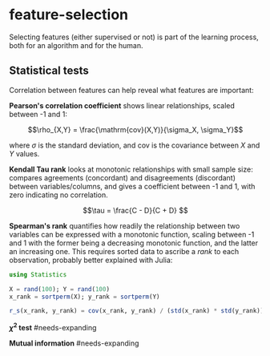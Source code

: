 # feature-selection

Selecting features (either supervised or not) is part of the learning process, both for an algorithm and for the human.

## Statistical tests

Correlation between features can help reveal what features are important:

**Pearson's correlation coefficient** shows linear relationships, scaled between -1 and 1:

$$\rho_{X,Y} = \frac{\mathrm{cov}(X,Y)}{\sigma_X, \sigma_Y}$$

where $\sigma$ is the standard deviation, and $\mathrm{cov}$ is the covariance between $X$ and $Y$ values.

**Kendall Tau rank** looks at monotonic relationships with small sample size: compares agreements (concordant) and disagreements (discordant) between variables/columns, and gives a coefficient between -1 and 1, with zero indicating no correlation.

$$\tau = \frac{C - D}{C + D} $$

**Spearman's rank** quantifies how readily the relationship between two variables can be expressed with a monotonic function, scaling between -1 and 1 with the former being a decreasing monotonic function, and the latter an increasing one. This requires sorted data to ascribe a *rank* to each observation, probably better explained with Julia:

```julia
using Statistics

X = rand(100); Y = rand(100)
x_rank = sortperm(X); y_rank = sortperm(Y)

r_s(x_rank, y_rank) = cov(x_rank, y_rank) / (std(x_rank) * std(y_rank))
```

**$\chi^2$ test** #needs-expanding

**Mutual information** #needs-expanding